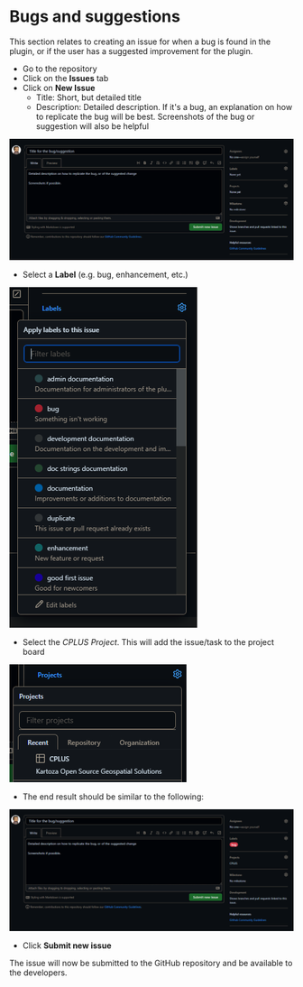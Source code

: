 # Bugs and suggestions

This section relates to creating an issue for when a bug is found in the plugin, or
if the user has a suggested improvement for the plugin.

- Go to the repository
- Click on the **Issues** tab
- Click on **New Issue**
  - Title: Short, but detailed title
  - Description: Detailed description. If it's a bug, an explanation on how to replicate the bug will be best.
    Screenshots of the bug or suggestion will also be helpful

![Simplified analysis model](../img/github/github-issues.png)

- Select a **Label** (e.g. bug, enhancement, etc.)

![Issue label](../img/github/github-label.png)

- Select the *CPLUS* *Project*. This will add the issue/task to the project board

![Issue project](../img/github/github-issue-project.png)

- The end result should be similar to the following:

![GitHub issue example](../img/github/github-issue-example.png)

- Click **Submit new issue**

The issue will now be submitted to the GitHub repository and be available to the developers.
